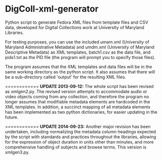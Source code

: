 DigColl-xml-generator
=====================

Python script to generate Fedora XML files from template files and CSV data, developed for Digital Collections work at University of Maryland Libraries.  

For testing purposes, you can use the included umam.xml (University of Maryland Administrative Metadata) and umdm.xml (University of Maryland Descriptive Metadata) as XML templates, batch1.csv as the data file, and pids1.txt as the PID file (the program will prompt you to specify those files).

The program assumes that the XML templates and data files will be in the same working directory as the python script. It also assumes that there will be a sub-directory called 'output' for the resulting XML files.

============
__UPDATE 2013-09-12:__ The whole script has been revised as xmlgen2.py.  The revised version attempts to accommodate audio or video objects coming from any collection, and therefore the program no longer assumes that modifiable metadata elements are hardcoded in the XML templates. In addition, a succinct mapping of all metadata elements has been implemented as two python dictionaries, for easier updating in the future.

============
__UPDATE 2014-09-23:__ Another major revision has been undertaken, including normalizing the metadata column headings expected by the script with standards and practices throughout the libraries, allowing for the expression of object duration in units other than minutes, and more comprehensive handling of subjects and browse terms.  This version is xmlgen3.py.
